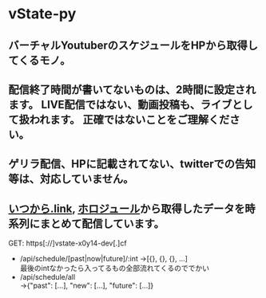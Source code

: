 # vState-py  
## バーチャルYoutuberのスケジュールをHPから取得してくるモノ。 
## 配信終了時間が書いてないものは、2時間に設定されます。  LIVE配信ではない、動画投稿も、ライブとして扱われます。  正確ではないことをご理解ください。
## ゲリラ配信、HPに記載されてない、twitterでの告知等は、対応していません。
## [いつから.link](https://www.itsukaralink.jp/, "いつから.link"), [ホロジュール](https://schedule.hololive.tv/, "ホロジュール")から取得したデータを時系列にまとめて配信しています。
GET: https[://]vstate-x0y14-dev[.]cf  
* /api/schedule/[past|now|future]/:int 
->[{}, {}, {}, ...]   
最後のintなかったら入ってるもの全部流れてくるのででかい  
* /api/schedule/all  
->{"past": [...], "new": [...], "future": [...]}
